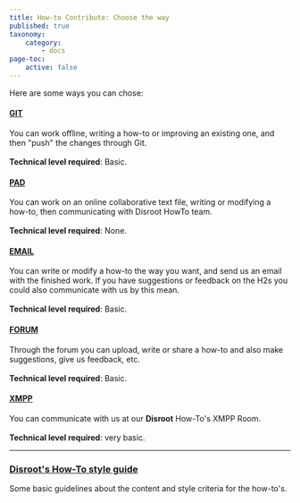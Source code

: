 ```yaml
---
title: How-to Contribute: Choose the way
published: true
taxonomy:
    category:
        - docs
page-toc:
    active: false
---
```

Here are some ways you can chose:

#### [GIT](/contribute/git/how-to-use-git)
You can work offline, writing a how-to or improving an existing one, and then "push" the changes through Git.<br><br>**Technical level required**: Basic.

#### [PAD](/contribute/pad)
You can work on an online collaborative text file, writing or modifying a how-to, then communicating with Disroot HowTo team.<br><br>**Technical level required**: None.

#### [EMAIL](/contribute/email)
You can write or modify a how-to the way you want, and send us an email with the finished work. If you have suggestions or feedback on the H2s you could also communicate with us by this mean. <br><br>**Technical level required**: Basic.

#### [FORUM](/contribute/forum)
Through the forum you can upload, write or share a how-to and also make suggestions, give us feedback, etc. <br><br>**Technical level required**: Basic.

#### [XMPP](/contribute/xmpp)
You can communicate with us at our **Disroot** How-To's XMPP Room.<br><br>**Technical level required**: very basic.

----

### [Disroot's How-To style guide](/contribute/styleguide)
Some basic guidelines about the content and style criteria for the how-to's.
